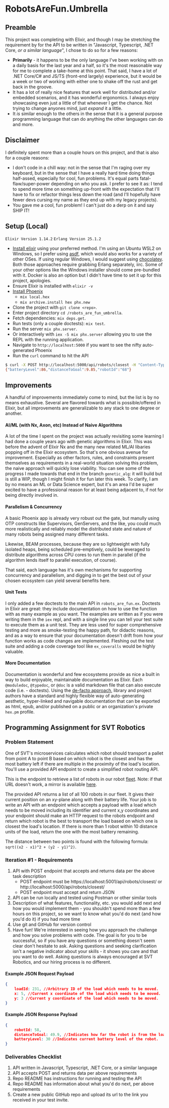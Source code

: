 # RobotsAreFun.Umbrella

## Preamble

This project was completing with Elixir, and though I may be stretching the 
requirement by for the API to be written in "Javascript, Typescript, .NET Core, _or a similar language_", 
I chose to do so for a few reasons:

* **Primarily** - it happens to be the only language I've been working with on a daily basis for 
    the last year and a half, so it's the most reasonable way for me to complete a take-home at
    this point. That said, I have a lot of .NET Core/C# and JS/TS (front-end largely) experience, 
    but it would be a week or two of working with either one to shake off the rust and get back 
    in the groove.
* It has a lot of really nice features that work well for distributed and/or embedded scenarios,
    and it has wonderful ergonomics. I always enjoy showcasing even just a little of that 
    whenever I get the chance. Not trying to change anyones mind, just _expand_ it a little.
* It _is_ similar enough to the others in the sense that it is a general purpose programming language 
    that can do anything the other languages can do and more.

## Disclaimer

I definitely spent more than a couple hours on this project, and that is also for a couple
reasons:

* I don't code in a chill way: not in the sense that I'm raging over my keyboard, but in the
    sense that I have a really hard time doing things half-assed, especially for cool, fun
    problems. It's equal parts fatal-flaw/super-power depending on who you ask. I prefer to
    see it as: I tend to spend more time on something up-front with the expectation that I'll
    have to fix or refactor things less down the road (and I'll hopefully have fewer devs cursing my
    name as they end up with my legacy projects).
* You gave me a cool, fun problem! I can't just do a derp on it and say SHIP IT!  

## Setup (Local)

`Elixir Version 1.14.2`
`Erlang Version 25.1.2`

* [Install elixir](https://elixir-lang.org/install.html) using your preferred method. 
    I'm using an Ubuntu WSL2 on Windows, so I prefer using [asdf](https://asdf-vm.com/guide/getting-started.html),
    which would also works for a variety of other OSes. If using regular Windows, I would suggest using
    [chocolatey](https://community.chocolatey.org/). Both those approaches require grabbing Erlang separately, iirc. 
    Some of your other options like the Windows installer should come pre-bundled with it.
    Docker is also an option but I didn't have time to set it up for this project, apologies.
* Ensure Elixir is installed with `elixir -v`
* [Install Phoenix](https://hexdocs.pm/phoenix/installation.html)
    * `mix local.hex`
    * `mix archive.install hex phx.new`
* Clone the project with `git clone <repo>`.
* Enter project directory `cd /robots_are_fun_umbrella`.
* Fetch dependencies: `mix deps.get`.
* Run tests (only a couple doctests): `mix test`.
* Run the server `mix phx.server`.
* Or interactively with `iex -S mix phx.server` allowing you to use the REPL with the running application.
* Navigate to `http://localhost:5000` if you want to see the nifty auto-generated Phoenix 
* Run the `curl` command to hit the API

```bash
$ curl -X POST http://localhost:5000/api/robots/closest -H "Content-Type: application/json" -d '{"loadId": "4", "x":36, "y":86}'
{"batteryLevel":86,"distanceToGoal":9.85,"robotId":"68"}
```

## Improvements

A handful of improvements immediately come to mind, but the list is by no means exhaustive.
Several are flavored towards what is possible/offered in Elixir, but all improvements are
generalizable to any stack to one degree or another.

#### AI/ML (with Nx, Axon, etc) Instead of Naive Algorithms

A lot of the time I spent on the project was actually revisiting some learning I had done a
couple years ago with genetic algorithms in Elixir. This was before the advent of Elixir Nx and 
the many new related ML/AI libaries popping off in the Elixir ecosystem. So that's one obvious
avenue for improvement. Especially as other factors, rules, and constraints present themselves as
requirements in a real-world situation solving this problem, the naive approach will quickly
lose viability. You can see some of the progress I made towards that end in the branch `genetic_alg`:
it will build but is still a WIP, though I might finish it for fun later this week. To clarify,
I am by no means an ML or Data Science expert, but it's an area I'd be super excited to have a 
professional reason for at least being adjacent to, if not for being directly involved in. 

#### Parallelism & Concurrency

A basic Phoenix app is already very robust out the gate, but manully using OTP constructs like Supervisors,
GenServers, and the like, you could much more realistically and reliably model the distributed state and nature of
many robots being assigned many different tasks.

Likewise, BEAM processes, because they are so lightweight with fully isolated heaps, being scheduled
pre-emptively, could be leveraged to distribute algorithms across CPU cores to run them in parallel (if the
algorithm lends itself to parallel execution, of course). 

That said, each language has it's own mechanisms for supporting concurrency and parallelism,
and digging in to get the best out of your chosen ecosystem can yield several benefits here.

#### Unit Tests

I only added a few doctests to the main API in `robots_are_fun.ex`. Doctests in Elixir are great: they
include documentation on how to use the function with as many example as you want. The examples are
written as if you were writing them in the `iex` repl, and with a single line you can tell your test
suite to execute them as a unit test. They are less used for super comprehensive testing and more as 
smoke-testing the happy path, for didactic reasons, and as a way to ensure that your documentation 
doesn't drift from how your function works as code changes are implemented. Fleshing out the
test suite and adding a code coverage tool like `ex_coveralls` would be highly valuable.

#### More Documentation

Documentation is wonderful and few ecosystems provide as nice a built in way to build enjoyable,
maintainable documentation as Elixir. Each `@moduledoc`, `@typedoc`, or `@doc` is a valid markdown
file that can also execute code (i.e. - doctests). Using the [de-facto approach](https://hexdocs.pm/elixir/writing-documentation.html), 
library and project authors have a standard and highly flexible way of auto-generating aesthetic,
hyper-linked and navigable documentation that can be exported as html, epub, and/or published on a 
public or an organization's private `hex.pm` profile.


## Programming Assignment for SVT Robotics

### Problem Statement

One of SVT's microservices calculates which robot should transport a pallet from point A to point B based on which robot is the closest and has the most battery left if there are multiple in the proximity of the load's location. You'll use a provided API endpoint to create a simplified robot routing API.

This is the endpoint to retrieve a list of robots in our robot [fleet](https://60c8ed887dafc90017ffbd56.mockapi.io/robots). Note: if that URL doesn't work, a mirror is available [here](https://svtrobotics.free.beeceptor.com/robots).

The provided API returns a list of all 100 robots in our fleet. It gives their current position on an xy-plane along with their battery life. Your job is to write an API with an endpoint which accepts a payload with a load which needs to be moved including its identifier and current x,y coordinates and your endpoint should make an HTTP request to the robots endpoint and return which robot is the best to transport the load based on which one is closest the load's location. If there is more than 1 robot within 10 distance units of the load, return the one with the most battery remaining.

The distance between two points is found with the following formula: `sqrt((x2 - x1)^2 + (y2 - y1)^2)`.

### Iteration #1 - Requirements

1. API with POST endpoint that accepts and returns data per the above task description
    * POST endpoint must be https://localhost:5001/api/robots/closest/ or http://localhost:5000/api/robots/closest/
    * POST endpoint must accept and return JSON
1. API can be run locally and tested using Postman or other similar tools
1. Description of what features, functionality, etc. you would add next and how you would implement them - you shouldn't spend more than a few hours on this project, so we want to know what you'd do next (and how you'd do it) if you had more time
1. Use git and GitHub for version control
1. Have fun! We're interested in seeing how you approach the challenge and how you solve problems with code. The goal is for you to be successful, so if you have any questions or something doesn't seem clear don't hesitate to ask. Asking questions and seeking clarification isn't a negative indicator about your skills - it shows you care and that you want to do well. Asking questions is always encouraged at SVT Robotics, and our hiring process is no different.

#### Example JSON Request Payload

```json
{
    loadId: 231, //Arbitrary ID of the load which needs to be moved.
    x: 5, //Current x coordinate of the load which needs to be moved.
    y: 3 //Current y coordinate of the load which needs to be moved.
}
```

#### Example JSON Response Payload

```json
{
    robotId: 58,
    distanceToGoal: 49.9, //Indicates how far the robot is from the load which needs to be moved.
    batteryLevel: 30 //Indicates current battery level of the robot.
}
```

### Deliverables Checklist

1. API written in Javascript, Typescript, .NET Core, or a similar language
1. API accepts POST and returns data per above requirements
1. Repo README has instructions for running and testing the API
1. Repo README has information about what you'd do next, per above requirements
1. Create a new public GitHub repo and upload its url to the link you received in your test invite.